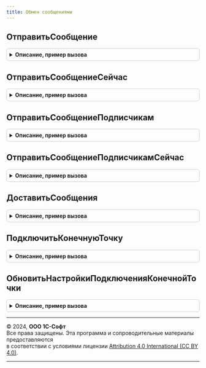 ```yaml
---
title: Обмен сообщениями
---
```



## ОтправитьСообщение
<details style="margin: 1em 0; padding: 0.5em; border: 1px solid #ccc; border-radius: 6px;">

<summary style="font-weight: bold; cursor: pointer;">Описание, пример вызова</summary>

```bsl

// Выполняет отправку сообщения в адресный канал сообщений.
// Соответствует типу отправки "Конечная точка/Конечная точка".
// @skip-warning ПустойМетод - особенность реализации.
//
// Параметры:
//  КаналСообщений - Строка - Идентификатор адресного канала сообщений.
//  ТелоСообщения - Произвольный - Тело сообщения системы, которое необходимо отправить.
//  Получатель - Неопределено - получатель сообщения не указан. Сообщение будет отправлено конечным
//  							    точкам, которые определяются настройками текущей информационной системы:
//                              в обработчике ОбменСообщениямиПереопределяемый.ПолучателиСообщения
//                              (программно) и в
//                              регистре сведений НастройкиОтправителя (настройка системы).
//             - ПланОбменаСсылка.ОбменСообщениями - узел плана обмена, который соответствует
//                                                   конечной точке, для которой предназначено сообщение.
//                                                   Сообщение будет отправлено только
//                                                   этой конечной точке.
//             - Массив - массив получателей сообщения; элементы массива должны
//             				иметь тип ПланОбменаСсылка.ОбменСообщениями.
//                        	Сообщение будет отправлено всем конечным точкам, указанным в массиве.
//
Процедура ОтправитьСообщение(КаналСообщений, ТелоСообщения = Неопределено, Получатель = Неопределено) Экспорт
```

Пример вызова
```bsl
ОбменСообщениями.ОтправитьСообщение(КаналСообщений, ТелоСообщения, Получатель);
```
</details>

## ОтправитьСообщениеСейчас
<details style="margin: 1em 0; padding: 0.5em; border: 1px solid #ccc; border-radius: 6px;">

<summary style="font-weight: bold; cursor: pointer;">Описание, пример вызова</summary>

```bsl

// Выполняет отправку сообщения в адресный канал сообщений.
// Соответствует типу отправки "Конечная точка/Конечная точка".
// @skip-warning ПустойМетод - особенность реализации.
//
// Параметры:
//  КаналСообщений - Строка - Идентификатор адресного канала сообщений.
//  ТелоСообщения - Произвольный - Тело сообщения системы, которое необходимо отправить.
//  Получатель - Неопределено - получатель сообщения не указан. Сообщение будет отправлено
//  							    конечным точкам, которые определяются настройками текущей
//                              информационной системы: в обработчике
//                              ОбменСообщениямиПереопределяемый.ПолучателиСообщения (программно) и
//                              в регистре сведений НастройкиОтправителя (настройка системы).
//             - ПланОбменаСсылка.ОбменСообщениями - узел плана обмена, который соответствует
//                                                   конечной точке, для которой предназначено
//                                                   сообщение. Сообщение будет отправлено
//                                                   только этой конечной точке.
//             - Массив - массив получателей сообщения; элементы массива должны
//                        иметь тип ПланОбменаСсылка.ОбменСообщениями. Сообщение будет отправлено
//                        всем конечным точкам, указанным в массиве.
//
Процедура ОтправитьСообщениеСейчас(КаналСообщений, ТелоСообщения = Неопределено, Получатель = Неопределено) Экспорт
```

Пример вызова
```bsl
ОбменСообщениями.ОтправитьСообщениеСейчас(КаналСообщений, ТелоСообщения, Получатель);
```
</details>

## ОтправитьСообщениеПодписчикам
<details style="margin: 1em 0; padding: 0.5em; border: 1px solid #ccc; border-radius: 6px;">

<summary style="font-weight: bold; cursor: pointer;">Описание, пример вызова</summary>

```bsl

// Выполняет отправку сообщения в широковещательный канал сообщений.
// Соответствует типу отправки "Публикация/Подписка".
// Сообщение будет доставлено конечным точкам, которые подписаны на широковещательный канал.
// Настройка подписок на широковещательный канал выполняется через регистр сведений ПодпискиПолучателей.
// @skip-warning ПустойМетод - особенность реализации.
//
// Параметры:
//  КаналСообщений - Строка - Идентификатор широковещательного канала сообщений.
//  ТелоСообщения - Произвольный - Тело сообщения системы, которое необходимо отправить.
//
Процедура ОтправитьСообщениеПодписчикам(КаналСообщений, ТелоСообщения = Неопределено) Экспорт
```

Пример вызова
```bsl
ОбменСообщениями.ОтправитьСообщениеПодписчикам(КаналСообщений, ТелоСообщения);
```
</details>

## ОтправитьСообщениеПодписчикамСейчас
<details style="margin: 1em 0; padding: 0.5em; border: 1px solid #ccc; border-radius: 6px;">

<summary style="font-weight: bold; cursor: pointer;">Описание, пример вызова</summary>

```bsl

// Выполняет отправку быстрого сообщения в широковещательный канал сообщений.
// Соответствует типу отправки "Публикация/Подписка".
// Сообщение будет доставлено конечным точкам, которые подписаны на широковещательный канал.
// Настройка подписок на широковещательный канал выполняется через регистр сведений ПодпискиПолучателей.
// @skip-warning ПустойМетод - особенность реализации.
//
// Параметры:
//  КаналСообщений - Строка - Идентификатор широковещательного канала сообщений.
//  ТелоСообщения - Произвольный - Тело сообщения системы, которое необходимо отправить.
//
Процедура ОтправитьСообщениеПодписчикамСейчас(КаналСообщений, ТелоСообщения = Неопределено) Экспорт
```

Пример вызова
```bsl
ОбменСообщениями.ОтправитьСообщениеПодписчикамСейчас(КаналСообщений, ТелоСообщения);
```
</details>

## ДоставитьСообщения
<details style="margin: 1em 0; padding: 0.5em; border: 1px solid #ccc; border-radius: 6px;">

<summary style="font-weight: bold; cursor: pointer;">Описание, пример вызова</summary>

```bsl

// Выполняет немедленную отправку быстрых сообщений из общей очереди сообщений.
// Отправка сообщений выполняется в цикле до тех пор, пока из очереди сообщений
// не будут отправлены все быстрые сообщения.
// На время отправки сообщений блокируется немедленная отправка сообщений из других сеансов.
// @skip-warning ПустойМетод - особенность реализации.
//
Процедура ДоставитьСообщения() Экспорт
```

Пример вызова
```bsl
ОбменСообщениями.ДоставитьСообщения() 
```
</details>

## ПодключитьКонечнуюТочку
<details style="margin: 1em 0; padding: 0.5em; border: 1px solid #ccc; border-radius: 6px;">

<summary style="font-weight: bold; cursor: pointer;">Описание, пример вызова</summary>

```bsl

// Выполняет подключение конечной точки.
// Перед подключением конечной точки выполняется проверка установки соединения
// отправителя к получателю и получателя к отправителю.
// Также проверяется то, что настройки подключения получателя указывают на текущего отправителя.
// @skip-warning ПустойМетод - особенность реализации.
//
// Параметры:
//  Отказ - Булево - Флаг выполнения операции; поднимается в случае ошибок
//   при подключении конечной точки.
//  НастройкиПодключенияОтправителя - Структура - Параметры подключения отправителя. Содержит свойства:
//   Для инициализации используется функция ОбменДаннымиСервер.СтруктураПараметровWS.
//    * WSURLВебСервиса   - Строка - Веб-адрес подключаемой конечной точки.
//    * WSИмяПользователя  - Строка - Пользователь для аутентификации в подключаемой конечной точке
//                          при работе через web-сервис подсистемы обмена сообщениями.
//    * WSПароль - Строка - Пароль пользователя в подключаемой конечной точке.
//  НастройкиПодключенияПолучателя - Структура - Параметры подключения получателя. Содержит свойства:
//   Для инициализации используется функция ОбменДаннымиСервер.СтруктураПараметровWS.
//    * WSURLВебСервиса   - Строка - Веб-адрес этой информационной базы со стороны
//    	подключаемой конечной точки.
//    * WSИмяПользователя - Строка - Пользователь для аутентификации в этой информационной базе
//                          при работе через web-сервис подсистемы обмена сообщениями.
//    * WSПароль - Строка - Пароль пользователя в этой информационной базе.
//  КонечнаяТочка - ПланОбменаСсылка.ОбменСообщениями, Неопределено - Если подключение конечной
//		точки завершилось успешно, то в этот параметр возвращается ссылка на узел плана обмена,
//     который соответствует подключенной конечной точке.
//     Если подключить конечную точку не удалось, то возвращается Неопределено.
//  НаименованиеКонечнойТочкиПолучателя - Строка - Наименование подключаемой конечной точки.
//     Если значение не задано, то в качестве наименования используется синоним
//     конфигурации подключаемой конечной точки.
//  НаименованиеКонечнойТочкиОтправителя - Строка - Наименование конечной точки, которая соответствует
//     этой информационной базе. Если значение не задано, то в качестве
//     наименования используется синоним конфигурации этой информационной базы.
//
Процедура ПодключитьКонечнуюТочку(Отказ, НастройкиПодключенияОтправителя, НастройкиПодключенияПолучателя, Экспорт
```

Пример вызова
```bsl
ОбменСообщениями.ПодключитьКонечнуюТочку(Отказ, НастройкиПодключенияОтправителя, НастройкиПодключенияПолучателя, );
```
</details>

## ОбновитьНастройкиПодключенияКонечнойТочки
<details style="margin: 1em 0; padding: 0.5em; border: 1px solid #ccc; border-radius: 6px;">

<summary style="font-weight: bold; cursor: pointer;">Описание, пример вызова</summary>

```bsl

// Выполняет обновление настроек подключения для конечной точки.
// Обновляются настройки подключения этой информационной базы к указанной конечной точке
// и настройки подключения конечной точки к этой информационной базе.
// Перед применением настроек выполняется проверка подключения на правильность задания настроек.
// Также проверяется то, что настройки подключения получателя указывают на текущего отправителя.
// @skip-warning ПустойМетод - особенность реализации.
//
// Параметры:
//  Отказ - Булево - Флаг выполнения операции; поднимается в случае ошибок.
//  КонечнаяТочка - ПланОбменаСсылка.ОбменСообщениями - Ссылка на узел плана обмена,
//   который соответствует конечной точке.
//
//  НастройкиПодключенияОтправителя - Структура - Параметры подключения отправителя. Содержит свойства:
//   Для инициализации используется функция ОбменДаннымиСервер.СтруктураПараметровWS.
//    * WSURLВебСервиса   - Строка - Веб-адрес подключаемой конечной точки.
//    * WSИмяПользователя - Строка - Пользователь для аутентификации в подключаемой конечной точке
//                          при работе через web-сервис подсистемы обмена сообщениями.
//    * WSПароль - Строка - Пароль пользователя в подключаемой конечной точке.
//  НастройкиПодключенияПолучателя - Структура - Параметры подключения получателя. Содержит свойства:
//   Для инициализации используется функция ОбменДаннымиСервер.СтруктураПараметровWS.
//    * WSURLВебСервиса   - Строка - Веб-адрес этой информационной базы со стороны подключаемой
//    		конечной точки.
//    * WSИмяПользователя - Строка - Пользователь для аутентификации в этой информационной базе
//                          при работе через web-сервис подсистемы обмена сообщениями.
//    * WSПароль - Строка - Пароль пользователя в этой информационной базе.
//
Процедура ОбновитьНастройкиПодключенияКонечнойТочки(Отказ, КонечнаяТочка, Экспорт
```

Пример вызова
```bsl
ОбменСообщениями.ОбновитьНастройкиПодключенияКонечнойТочки(Отказ, КонечнаяТочка, );
```
</details>

---

© 2024, **ООО 1С-Софт**  
Все права защищены. Эта программа и сопроводительные материалы предоставляются  
в соответствии с условиями лицензии [Attribution 4.0 International (CC BY 4.0)](https://creativecommons.org/licenses/by/4.0/legalcode).

---
